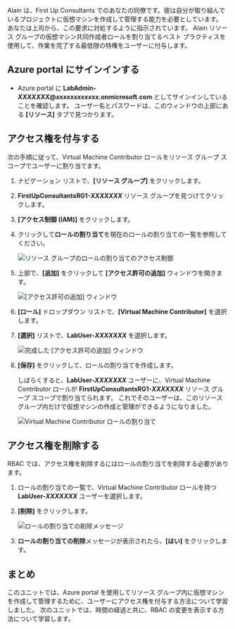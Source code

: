 Alain は、First Up Consultants でのあなたの同僚です。彼は自分が取り組んでいるプロジェクトに仮想マシンを作成して管理する能力を必要としています。 あなたは上司から、この要求に対処するように指示されています。 Alain リソース グループの仮想マシン共同作成者ロールを割り当てるベスト プラクティスを使用して、作業を完了する最低限の特権をユーザーに付与します。

## <a name="sign-in-to-the-azure-portal"></a>Azure portal にサインインする

- Azure portal に **LabAdmin-_XXXXXXX_@_xxxxxxxxxxxx_.onmicrosoft.com** としてサインインしていることを確認します。 ユーザー名とパスワードは、このウィンドウの上部にある **[リソース]** タブで見つかります。

## <a name="grant-access"></a>アクセス権を付与する

次の手順に従って、Virtual Machine Contributor ロールをリソース グループ スコープでユーザーに割り当てます。

1. ナビゲーション リストで、**[リソース グループ]** をクリックします。

1. **FirstUpConsultantsRG1-_XXXXXXX_** リソース グループを見つけてクリックします。

1. **[アクセス制御 (IAM)]** をクリックします。

1. クリックして**ロールの割り当て**を現在のロールの割り当ての一覧を参照してください。

   ![リソース グループのロールの割り当てのアクセス制御](../media/5-resource-group-role-assignment.png)

1. 上部で、**[追加]** をクリックして **[アクセス許可の追加]** ウィンドウを開きます。

   ![[アクセス許可の追加] ウィンドウ](../media/5-add-permissions.png)

1. **[ロール]** ドロップダウン リストで、**[Virtual Machine Contributor]** を選択します。

1. **[選択]** リストで、**LabUser-_XXXXXXX_** を選択します。

   ![完成した [アクセス許可の追加] ウィンドウ](../media/5-add-permissions-save.png)

1. **[保存]** をクリックして、ロールの割り当てを作成します。

   しばらくすると、**LabUser-_XXXXXXX_** ユーザーに、Virtual Machine Contributor ロールが **FirstUpConsultantsRG1-_XXXXXXX_** リソース グループ スコープで割り当てられます。 これでそのユーザーは、このリソース グループ内だけで仮想マシンの作成と管理ができるようになりました。

   ![Virtual Machine Contributor ロールの割り当て](../media/5-vm-contributor-assignment.png)

## <a name="remove-access"></a>アクセス権を削除する

RBAC では、アクセス権を削除するにはロールの割り当てを削除する必要があります。

1. ロールの割り当ての一覧で、Virtual Machine Contributor ロールを持つ **LabUser-_XXXXXXX_** ユーザーを選択します。

1. **[削除]** をクリックします。

   ![ロールの割り当ての削除メッセージ](../media/5-remove-role-assignment.png)

1. **ロールの割り当ての削除**メッセージが表示されたら、**[はい]** をクリックします。

## <a name="summary"></a>まとめ

このユニットでは、Azure portal を使用してリソース グループ内に仮想マシンを作成して管理するために、ユーザーにアクセス権を付与する方法について学習しました。 次のユニットでは、時間の経過と共に、RBAC の変更を表示する方法について学習します。
